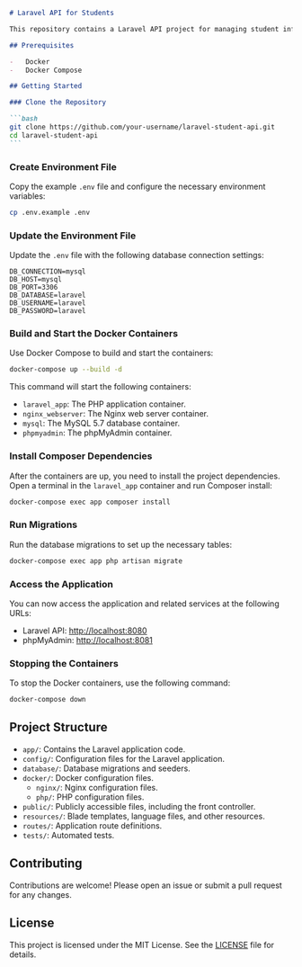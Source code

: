 ````markdown
# Laravel API for Students

This repository contains a Laravel API project for managing student information. This guide will help you set up the project locally using Docker.

## Prerequisites

-   Docker
-   Docker Compose

## Getting Started

### Clone the Repository

```bash
git clone https://github.com/your-username/laravel-student-api.git
cd laravel-student-api
```
````

### Create Environment File

Copy the example `.env` file and configure the necessary environment variables:

```bash
cp .env.example .env
```

### Update the Environment File

Update the `.env` file with the following database connection settings:

```env
DB_CONNECTION=mysql
DB_HOST=mysql
DB_PORT=3306
DB_DATABASE=laravel
DB_USERNAME=laravel
DB_PASSWORD=laravel
```

### Build and Start the Docker Containers

Use Docker Compose to build and start the containers:

```bash
docker-compose up --build -d
```

This command will start the following containers:

-   `laravel_app`: The PHP application container.
-   `nginx_webserver`: The Nginx web server container.
-   `mysql`: The MySQL 5.7 database container.
-   `phpmyadmin`: The phpMyAdmin container.

### Install Composer Dependencies

After the containers are up, you need to install the project dependencies. Open a terminal in the `laravel_app` container and run Composer install:

```bash
docker-compose exec app composer install
```

### Run Migrations

Run the database migrations to set up the necessary tables:

```bash
docker-compose exec app php artisan migrate
```

### Access the Application

You can now access the application and related services at the following URLs:

-   Laravel API: [http://localhost:8080](http://localhost:8080)
-   phpMyAdmin: [http://localhost:8081](http://localhost:8081)

### Stopping the Containers

To stop the Docker containers, use the following command:

```bash
docker-compose down
```

## Project Structure

-   `app/`: Contains the Laravel application code.
-   `config/`: Configuration files for the Laravel application.
-   `database/`: Database migrations and seeders.
-   `docker/`: Docker configuration files.
    -   `nginx/`: Nginx configuration files.
    -   `php/`: PHP configuration files.
-   `public/`: Publicly accessible files, including the front controller.
-   `resources/`: Blade templates, language files, and other resources.
-   `routes/`: Application route definitions.
-   `tests/`: Automated tests.

## Contributing

Contributions are welcome! Please open an issue or submit a pull request for any changes.

## License

This project is licensed under the MIT License. See the [LICENSE](LICENSE) file for details.
